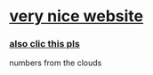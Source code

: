 # [very nice website](oopsies.github.io)
### [also clic this pls](/VERY_important_audio.mp3)

numbers from the clouds
